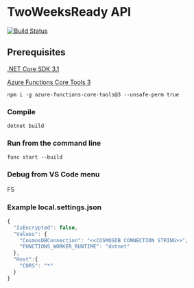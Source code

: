 # TwoWeeksReady API

[![Build Status](https://github.com/HTBox/TwoWeeksReady/workflows/Api%20CI%2FCD/badge.svg)](https://github.com/HTBox/TwoWeeksReady/actions?query=workflow%3A"Api+CI%2FCD")

## Prerequisites

[.NET Core SDK 3.1](https://dotnet.microsoft.com/download)

[Azure Functions Core Tools 3](https://docs.microsoft.com/en-us/azure/azure-functions/functions-run-local?tabs=windows%2Ccsharp%2Cbash#install-the-azure-functions-core-tools)

  `npm i -g azure-functions-core-tools@3 --unsafe-perm true`

### Compile

``` console
dotnet build
```

### Run from the command line

``` console
func start --build
```

### Debug from VS Code menu

F5

### Example local.settings.json

```Javascript
{
  "IsEncrypted": false,
  "Values": {
    "CosmosDBConnection": "<<COSMOSDB CONNECTION STRING>>",
    "FUNCTIONS_WORKER_RUNTIME": "dotnet"
  },
  "Host":{
    "CORS": "*"
  }
}
```
